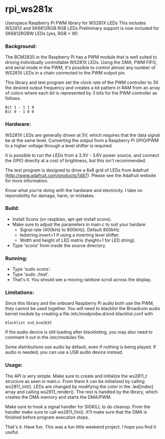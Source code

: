 rpi_ws281x
==========

Userspace Raspberry Pi PWM library for WS281X LEDs
This includes WS2812 and SK6812RGB RGB LEDs
Preliminary support is now included for SK6812RGBW LEDs (yes, RGB + W)

### Background:

The BCM2835 in the Raspberry Pi has a PWM module that is well suited to
driving individually controllable WS281X LEDs.  Using the DMA, PWM FIFO,
and serial mode in the PWM, it's possible to control almost any number
of WS281X LEDs in a chain connected to the PWM output pin.

This library and test program set the clock rate of the PWM controller to
3X the desired output frequency and creates a bit pattern in RAM from an
array of colors where each bit is represented by 3 bits for the PWM
controller as follows.

    Bit 1 - 1 1 0
    Bit 0 - 1 0 0


### Hardware:

WS281X LEDs are generally driven at 5V, which requires that the data
signal be at the same level.  Converting the output from a Raspberry
Pi GPIO/PWM to a higher voltage through a level shifter is required.

It is possible to run the LEDs from a 3.3V - 3.6V power source, and
connect the GPIO directly at a cost of brightness, but this isn't
recommended.

The test program is designed to drive a 8x8 grid of LEDs from Adafruit
(http://www.adafruit.com/products/1487).  Please see the Adafruit
website for more information.

Know what you're doing with the hardware and electricity.  I take no
reponsibility for damage, harm, or mistakes.

### Build:

- Install Scons (on raspbian, apt-get install scons).
- Make sure to adjust the parameters in main.c to suit your hardare.
  - Signal rate (400kHz to 800kHz).  Default 800kHz.
  - ledstring.invert=1 if using a inverting level shifter.
  - Width and height of LED matrix (height=1 for LED string).
- Type 'scons' from inside the source directory.

### Running:

- Type 'sudo scons'.
- Type 'sudo ./test'.
- That's it.  You should see a moving rainbow scroll across the
  display.

### Limitations:

Since this library and the onboard Raspberry Pi audio both use the PWM,
they cannot be used together.  You will need to blacklist the Broadcom
audio kernel module by creating a file /etc/modprobe.d/snd-blacklist.conf
with

    blacklist snd_bcm2835

If the audio device is still loading after blacklisting, you may also
need to comment it out in the /etc/modules file.

Some distributions use audio by default, even if nothing is being played.
If audio is needed, you can use a USB audio device instead.

### Usage:

The API is very simple.  Make sure to create and initialize the ws2811_t
structure as seen in main.c.  From there it can be initialized
by calling ws2811_init().  LEDs are changed by modifying the color in
the .led[index] array and calling ws2811_render().  The rest is handled
by the library, which creates the DMA memory and starts the DMA/PWM.

Make sure to hook a signal handler for SIGKILL to do cleanup.  From the
handler make sure to call ws2811_fini().  It'll make sure that the DMA
is finished before program execution stops.

That's it.  Have fun.  This was a fun little weekend project.  I hope
you find it useful.
